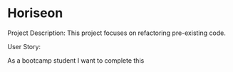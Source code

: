 # Horiseon

Project Description:
This project focuses on refactoring pre-existing code.

User Story:

As a bootcamp student I want to complete this 